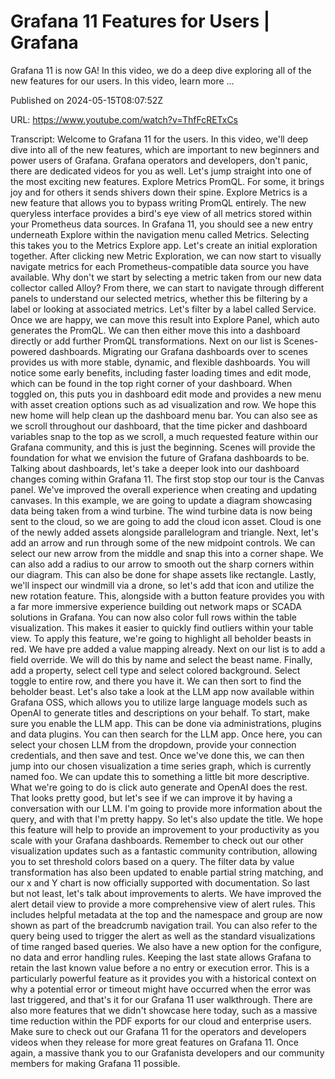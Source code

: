 # Grafana 11 Features for Users | Grafana

Grafana 11 is now GA! In this video, we do a deep dive exploring all of the new features for our users. In this video, learn more ...

Published on 2024-05-15T08:07:52Z

URL: https://www.youtube.com/watch?v=ThfFcRETxCs

Transcript: Welcome to Grafana 11 for
the users. In this video, we'll deep dive into
all of the new features, which are important to new beginners
and power users of Grafana. Grafana operators and
developers, don't panic, there are dedicated
videos for you as well. Let's jump straight into one of the most
exciting new features. Explore Metrics PromQL. For some, it brings joy and for others it
sends shivers down their spine. Explore Metrics is a new feature that
allows you to bypass writing PromQL entirely. The new queryless interface provides a
bird's eye view of all metrics stored within your Prometheus data
sources. In Grafana 11, you should see a new entry underneath
Explore within the navigation menu called Metrics. Selecting this takes
you to the Metrics Explore app. Let's create an initial
exploration together. After clicking new Metric Exploration, we can now start to visually navigate
metrics for each Prometheus-compatible data source you have available. Why don't we start by selecting a
metric taken from our new data collector called Alloy? From there, we can start to navigate through different
panels to understand our selected metrics, whether this be filtering by a label
or looking at associated metrics. Let's filter by a label called
Service. Once we are happy, we can move this result into Explore
Panel, which auto generates the PromQL. We can then either move this into
a dashboard directly or add further PromQL transformations. Next on our list is
Scenes-powered dashboards. Migrating our Grafana dashboards over
to scenes provides us with more stable, dynamic, and flexible dashboards.
You will notice some early benefits, including faster loading
times and edit mode, which can be found in the top right
corner of your dashboard. When toggled on, this puts you in dashboard edit mode
and provides a new menu with asset creation options such as
ad visualization and row. We hope this new home will help
clean up the dashboard menu bar. You can also see as we scroll
throughout our dashboard, that the time picker and dashboard
variables snap to the top as we scroll, a much requested feature
within our Grafana community, and this is just the beginning. Scenes will provide the foundation
for what we envision the future of Grafana dashboards to be.
Talking about dashboards, let's take a deeper look
into our dashboard changes
coming within Grafana 11. The first stop stop our
tour is the Canvas panel. We've improved the overall experience
when creating and updating canvases. In this example, we are going to update a diagram
showcasing data being taken from a wind turbine. The wind turbine data is
now being sent to the cloud, so we are going to add
the cloud icon asset. Cloud is one of the newly added
assets alongside parallelogram and triangle. Next, let's add an arrow and run through
some of the new midpoint controls. We can select our new arrow from the
middle and snap this into a corner shape. We can also add a radius to our arrow
to smooth out the sharp corners within our diagram. This can also be done for
shape assets like rectangle. Lastly, we'll inspect
our windmill via a drone, so let's add that icon and
utilize the new rotation feature. This, alongside with a button feature
provides you with a far more immersive experience building out network
maps or SCADA solutions in Grafana. You can now also color full rows
within the table visualization. This makes it easier to quickly find
outliers within your table view. To apply this feature, we're going to
highlight all beholder beasts in red. We have pre added a value mapping already. Next on our list is to
add a field override. We will do this by name and
select the beast name. Finally, add a property, select cell type and
select colored background. Select toggle to entire
row, and there you have it. We can then sort to
find the beholder beast. Let's also take a look at the LLM
app now available within Grafana OSS, which allows you to utilize large
language models such as OpenAI to generate titles and descriptions
on your behalf. To start, make sure you enable the LLM app.
This can be done via administrations, plugins and data plugins. You
can then search for the LLM app. Once here, you can select your
chosen LLM from the dropdown, provide your connection
credentials, and then save and test. Once we've done this, we can then jump into our chosen
visualization a time series graph, which is currently named foo. We can update this to something
a little bit more descriptive. What we're going to do is click
auto generate and OpenAI does the rest. That looks pretty good, but let's see if we can improve it by
having a conversation with our LLM. I'm going to provide more
information about the query, and with that I'm pretty happy.
So let's also update the title. We hope this feature will help to provide
an improvement to your productivity as you scale with your Grafana dashboards. Remember to check out our other
visualization updates such as a fantastic community contribution, allowing you to
set threshold colors based on a query. The filter data by value transformation
has also been updated to enable partial string matching, and our x and Y chart is now officially
supported with documentation. So last but not least, let's talk
about improvements to alerts. We have improved the alert detail view
to provide a more comprehensive view of alert rules. This includes helpful metadata at the
top and the namespace and group are now shown as part of the
breadcrumb navigation trail. You can also refer to the query being
used to trigger the alert as well as the standard visualizations of
time ranged based queries. We also have a new option
for the configure, no data
and error handling rules. Keeping the last state allows Grafana to
retain the last known value before a no entry or execution error. This is a particularly powerful feature
as it provides you with a historical context on why a potential error
or timeout might have occurred when the error was last triggered, and that's it for our
Grafana 11 user walkthrough. There are also more features that
we didn't showcase here today, such as a massive time reduction within
the PDF exports for our cloud and enterprise users. Make sure to check out our Grafana 11
for the operators and developers videos when they release for more
great features on Grafana 11. Once again, a massive thank you to our Grafanista
developers and our community members for making Grafana 11 possible.

